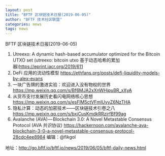 ```yaml
---
layout: post
title: "BFTF 区块链技术日报(2019-06-05)"
author: "BFTF 技术社区联盟"
categories: news
tags: news
---
```


BFTF 区块链技术日报(2019-06-05)
1. Utreexo: A dynamic hash-based accumulator optimized for the Bitcoin UTXO set (utreexo: bitcoin utxo 基于动态哈希的累加器)<https://eprint.iacr.org/2019/611>
2. DeFi 应用的流动性模型 <https://ethfans.org/posts/defi-liquidity-models-by-alex-evans>
3. 一块广告牌的激进实验：欢迎进入没有物权的世界 <https://mp.weixin.qq.com/s/Bf6MJA2xXnWHjpuBR_xXyA>
4. 从货币支付发展历史看闪电网络核心思想 <https://mp.weixin.qq.com/s/esFlM5ctVFmIUvyZ6NzTHA>
5. 隐私计算：动态的加密技术——区块链技术引卷之八 <https://mp.weixin.qq.com/s/bxiCusKmdkRRzirfBf99ag>
6. Avalanche (AVA) — Blockchain 3.0: A Novel Metastable Consensus Protocol (AVA 共识协议) <https://hackernoon.com/avalanche-ava-blockchain-3-0-a-novel-metastable-consensus-protocol-28cdc4ee8984>
编辑：@fikgol

地址：http://go.bftf.io/bftf.io/news/2019/06/05/bftf-daily-news.html
